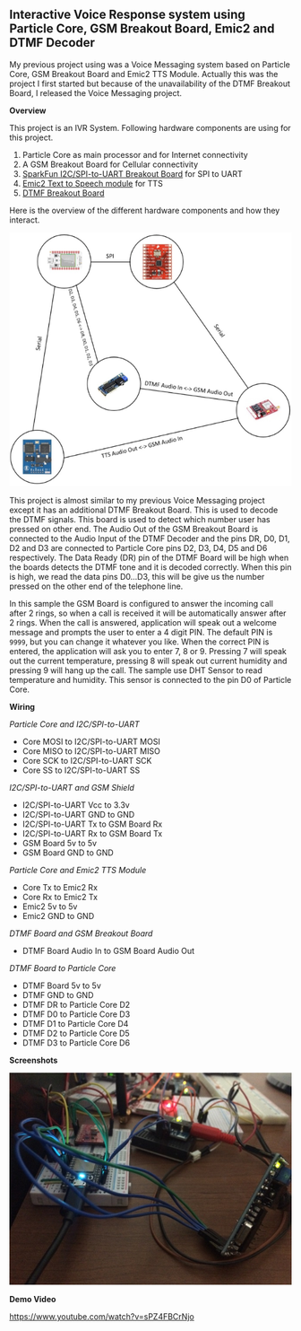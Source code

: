 Interactive Voice Response system using Particle Core, GSM Breakout Board, Emic2 and DTMF Decoder
------------------------------------------------------------------------

My previous project using was a Voice Messaging system based on Particle Core, GSM Breakout Board and Emic2 TTS Module. Actually this was the project I first started but because of the unavailability of the DTMF Breakout Board, I released the Voice Messaging project.

**Overview**

This project is an IVR System. Following hardware components are using for this project.

1. Particle Core as main processor and for Internet connectivity
2. A GSM Breakout Board for Cellular connectivity
3. [SparkFun I2C/SPI-to-UART Breakout Board](https://www.sparkfun.com/products/9981) for SPI to UART
4. [Emic2 Text to Speech module](https://www.sparkfun.com/products/11711) for TTS
5. [DTMF Breakout Board](http://www.seeedstudio.com/depot/DTMFDual-Tone-Multi-Frequency-Shield-p-1839.html)

Here is the overview of the different hardware components and how they interact.

![enter image description here](https://raw.githubusercontent.com/krvarma/Particle-Core-IVR/master/images/IVR%20Overview.png)

This project is almost similar to my previous Voice Messaging project except it has an additional DTMF Breakout Board. This is used to decode the DTMF signals. This board is used to detect which number user has pressed on other end. The Audio Out of the GSM Breakout Board is connected to the Audio Input of the DTMF Decoder and the pins DR, D0, D1, D2 and D3 are connected to Particle Core pins D2, D3, D4, D5 and D6 respectively. The Data Ready (DR) pin of the DTMF Board will be high when the boards detects the DTMF tone and it is decoded correctly.  When this pin is high, we read the data pins D0...D3, this will be give us the number pressed on the other end of the telephone line.

In this sample the GSM Board is configured to answer the incoming call after 2 rings, so when a call is received it will be automatically answer after 2 rings. When the call is answered, application will speak out a welcome message and prompts the user to enter a 4 digit PIN. The default PIN is `9999`, but you can change it whatever you like. When the correct PIN is entered, the application will ask you to enter 7, 8 or 9. Pressing 7 will speak out the current temperature, pressing 8 will speak out current humidity and pressing 9 will hang up the call. The sample use DHT Sensor to read temperature and humidity. This sensor is connected to the pin D0 of Particle Core.

**Wiring**

*Particle Core and I2C/SPI-to-UART*

 - Core MOSI to I2C/SPI-to-UART MOSI
 - Core MISO to I2C/SPI-to-UART MISO
 - Core SCK to I2C/SPI-to-UART SCK
 - Core SS to I2C/SPI-to-UART SS

*I2C/SPI-to-UART and GSM Shield*

 - I2C/SPI-to-UART Vcc to 3.3v 
 - I2C/SPI-to-UART GND to GND
 - I2C/SPI-to-UART Tx to GSM Board Rx 
 - I2C/SPI-to-UART Rx to GSM Board Tx
 - GSM Board 5v to 5v 
 - GSM Board GND to GND

*Particle Core and Emic2 TTS Module*

 - Core Tx to Emic2 Rx 
 - Core Rx to Emic2 Tx 
 - Emic2 5v to 5v 
 - Emic2 GND to GND

*DTMF Board and GSM Breakout Board*

 - DTMF Board Audio In to GSM Board Audio Out

*DTMF Board to Particle Core*

 - DTMF Board 5v to 5v
 - DTMF GND to GND
 - DTMF DR to Particle Core D2
 - DTMF D0 to Particle Core D3
 - DTMF D1 to Particle Core D4
 - DTMF D2 to Particle Core D5
 - DTMF D3 to Particle Core D6

**Screenshots**

![enter image description here](https://raw.githubusercontent.com/krvarma/Particle-Core-IVR/master/images/wiring.jpg)

**Demo Video**

https://www.youtube.com/watch?v=sPZ4FBCrNjo